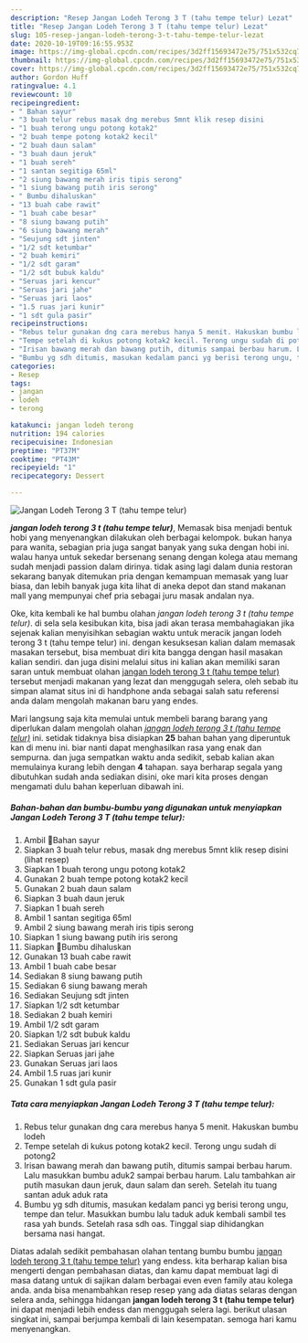 ```yaml
---
description: "Resep Jangan Lodeh Terong 3 T (tahu tempe telur) Lezat"
title: "Resep Jangan Lodeh Terong 3 T (tahu tempe telur) Lezat"
slug: 105-resep-jangan-lodeh-terong-3-t-tahu-tempe-telur-lezat
date: 2020-10-19T09:16:55.953Z
image: https://img-global.cpcdn.com/recipes/3d2ff15693472e75/751x532cq70/jangan-lodeh-terong-3-t-tahu-tempe-telur-foto-resep-utama.jpg
thumbnail: https://img-global.cpcdn.com/recipes/3d2ff15693472e75/751x532cq70/jangan-lodeh-terong-3-t-tahu-tempe-telur-foto-resep-utama.jpg
cover: https://img-global.cpcdn.com/recipes/3d2ff15693472e75/751x532cq70/jangan-lodeh-terong-3-t-tahu-tempe-telur-foto-resep-utama.jpg
author: Gordon Huff
ratingvalue: 4.1
reviewcount: 10
recipeingredient:
- " Bahan sayur"
- "3 buah telur rebus masak dng merebus 5mnt klik resep disini           lihat resep"
- "1 buah terong ungu potong kotak2"
- "2 buah tempe potong kotak2 kecil"
- "2 buah daun salam"
- "3 buah daun jeruk"
- "1 buah sereh"
- "1 santan segitiga 65ml"
- "2 siung bawang merah iris tipis serong"
- "1 siung bawang putih iris serong"
- " Bumbu dihaluskan"
- "13 buah cabe rawit"
- "1 buah cabe besar"
- "8 siung bawang putih"
- "6 siung bawang merah"
- "Seujung sdt jinten"
- "1/2 sdt ketumbar"
- "2 buah kemiri"
- "1/2 sdt garam"
- "1/2 sdt bubuk kaldu"
- "Seruas jari kencur"
- "Seruas jari jahe"
- "Seruas jari laos"
- "1.5 ruas jari kunir"
- "1 sdt gula pasir"
recipeinstructions:
- "Rebus telur gunakan dng cara merebus hanya 5 menit. Hakuskan bumbu lodeh"
- "Tempe setelah di kukus potong kotak2 kecil. Terong ungu sudah di potong2"
- "Irisan bawang merah dan bawang putih, ditumis sampai berbau harum. Lalu masukkan bumbu aduk2 sampai berbau harum. Lalu tambahkan air putih masukan daun jeruk, daun salam dan sereh. Setelah itu tuang santan aduk aduk rata"
- "Bumbu yg sdh ditumis, masukan kedalam panci yg berisi terong ungu, tempe dan telur. Masukkan bumbu lalu taduk aduk kembali sambil tes rasa yah bunds. Setelah rasa sdh oas. Tinggal siap dihidangkan bersama nasi hangat."
categories:
- Resep
tags:
- jangan
- lodeh
- terong

katakunci: jangan lodeh terong 
nutrition: 194 calories
recipecuisine: Indonesian
preptime: "PT37M"
cooktime: "PT43M"
recipeyield: "1"
recipecategory: Dessert

---
```



![Jangan Lodeh Terong 3 T (tahu tempe telur)](https://img-global.cpcdn.com/recipes/3d2ff15693472e75/751x532cq70/jangan-lodeh-terong-3-t-tahu-tempe-telur-foto-resep-utama.jpg)

<b><i>jangan lodeh terong 3 t (tahu tempe telur)</i></b>, Memasak bisa menjadi bentuk hobi yang menyenangkan dilakukan oleh berbagai kelompok. bukan hanya para wanita, sebagian pria juga sangat banyak yang suka dengan hobi ini. walau hanya untuk sekedar bersenang senang dengan kolega atau memang sudah menjadi passion dalam dirinya. tidak asing lagi dalam dunia restoran sekarang banyak ditemukan pria dengan kemampuan memasak yang luar biasa, dan lebih banyak juga kita lihat di aneka depot dan stand makanan mall yang mempunyai chef pria sebagai juru masak andalan nya.

Oke, kita kembali ke hal bumbu olahan <i>jangan lodeh terong 3 t (tahu tempe telur)</i>. di sela sela kesibukan kita, bisa jadi akan terasa membahagiakan jika sejenak kalian menyisihkan sebagian waktu untuk meracik jangan lodeh terong 3 t (tahu tempe telur) ini. dengan kesuksesan kalian dalam memasak masakan tersebut, bisa membuat diri kita bangga dengan hasil masakan kalian sendiri. dan juga disini melalui situs ini kalian akan memiliki saran saran untuk membuat olahan <u>jangan lodeh terong 3 t (tahu tempe telur)</u> tersebut menjadi makanan yang lezat dan menggugah selera, oleh sebab itu simpan alamat situs ini di handphone anda sebagai salah satu referensi anda dalam mengolah makanan baru yang endes.




Mari langsung saja kita memulai untuk membeli barang barang yang diperlukan dalam mengolah olahan <u><i>jangan lodeh terong 3 t (tahu tempe telur)</i></u> ini. setidak tidaknya bisa disiapkan <b>25</b> bahan bahan yang diperuntuk kan di menu ini. biar nanti dapat menghasilkan rasa yang enak dan sempurna. dan juga sempatkan waktu anda sedikit, sebab kalian akan memulainya kurang lebih dengan <b>4</b> tahapan. saya berharap segala yang dibutuhkan sudah anda sediakan disini, oke mari kita proses dengan mengamati dulu bahan keperluan dibawah ini.

<!--inarticleads1-->

##### Bahan-bahan dan bumbu-bumbu yang digunakan untuk menyiapkan Jangan Lodeh Terong 3 T (tahu tempe telur):

1. Ambil  🌿Bahan sayur
1. Siapkan 3 buah telur rebus, masak dng merebus 5mnt klik resep disini           (lihat resep)
1. Siapkan 1 buah terong ungu potong kotak2
1. Gunakan 2 buah tempe potong kotak2 kecil
1. Gunakan 2 buah daun salam
1. Siapkan 3 buah daun jeruk
1. Siapkan 1 buah sereh
1. Ambil 1 santan segitiga 65ml
1. Ambil 2 siung bawang merah iris tipis serong
1. Siapkan 1 siung bawang putih iris serong
1. Siapkan  🌿Bumbu dihaluskan
1. Gunakan 13 buah cabe rawit
1. Ambil 1 buah cabe besar
1. Sediakan 8 siung bawang putih
1. Sediakan 6 siung bawang merah
1. Sediakan Seujung sdt jinten
1. Siapkan 1/2 sdt ketumbar
1. Sediakan 2 buah kemiri
1. Ambil 1/2 sdt garam
1. Siapkan 1/2 sdt bubuk kaldu
1. Sediakan Seruas jari kencur
1. Siapkan Seruas jari jahe
1. Gunakan Seruas jari laos
1. Ambil 1.5 ruas jari kunir
1. Gunakan 1 sdt gula pasir




<!--inarticleads2-->

##### Tata cara menyiapkan Jangan Lodeh Terong 3 T (tahu tempe telur):

1. Rebus telur gunakan dng cara merebus hanya 5 menit. Hakuskan bumbu lodeh
1. Tempe setelah di kukus potong kotak2 kecil. Terong ungu sudah di potong2
1. Irisan bawang merah dan bawang putih, ditumis sampai berbau harum. Lalu masukkan bumbu aduk2 sampai berbau harum. Lalu tambahkan air putih masukan daun jeruk, daun salam dan sereh. Setelah itu tuang santan aduk aduk rata
1. Bumbu yg sdh ditumis, masukan kedalam panci yg berisi terong ungu, tempe dan telur. Masukkan bumbu lalu taduk aduk kembali sambil tes rasa yah bunds. Setelah rasa sdh oas. Tinggal siap dihidangkan bersama nasi hangat.




Diatas adalah sedikit pembahasan olahan tentang bumbu bumbu <u>jangan lodeh terong 3 t (tahu tempe telur)</u> yang endess. kita berharap kalian bisa mengerti dengan pembahasan diatas, dan kamu dapat membuat lagi di masa datang untuk di sajikan dalam berbagai even even family atau kolega anda. anda bisa menambahkan resep resep yang ada diatas selaras dengan selera anda, sehingga hidangan <b>jangan lodeh terong 3 t (tahu tempe telur)</b> ini dapat menjadi lebih endess dan menggugah selera lagi. berikut ulasan singkat ini, sampai berjumpa kembali di lain kesempatan. semoga hari kamu menyenangkan.
